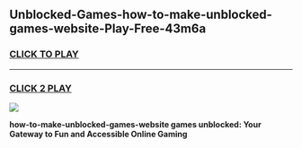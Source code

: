 
## Unblocked-Games-how-to-make-unblocked-games-website-Play-Free-43m6a
<h3>
<a href="https://premium76.site?title=how-to-make-unblocked-games-website&ref=18A1">CLICK TO PLAY</a></h3>
<hr>

<h3>
<a href="https://premium76.site?title=how-to-make-unblocked-games-website&ref=18A1">CLICK 2 PLAY</a>
  
</h3>

<a href="https://premium76.site?title=how-to-make-unblocked-games-website&ref=18A1"><img src="https://clearcache.store/games.png"></a>


**how-to-make-unblocked-games-website games unblocked: Your Gateway to Fun and Accessible Online Gaming**

